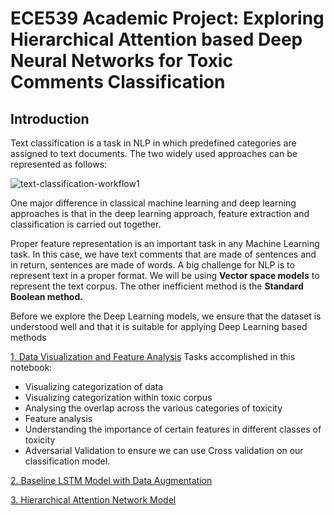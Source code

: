 # ECE539 Academic Project: Exploring Hierarchical Attention based Deep Neural Networks for Toxic Comments Classification

## Introduction

Text classification is a task in NLP in which predefined categories are assigned to text documents. The two widely used approaches can be represented as follows: 

![text-classification-workflow1](https://user-images.githubusercontent.com/19747416/52180628-5b3c9300-27ae-11e9-9180-dd8b87352b4a.png)

One major difference in classical machine learning and deep learning approaches is that in the deep learning approach, feature extraction and classification is carried out together. 

Proper feature representation is an important task in any Machine Learning task. In this case, we have text comments that are made of sentences and in return, sentences are made of words. A big challenge for NLP is to represent text in a proper format. We will be using **Vector space models** to represent the text corpus. The other inefficient method is the **Standard Boolean method.**

Before we explore the Deep Learning models, we ensure that the dataset is understood well and that it is suitable for applying Deep Learning based methods


[1. Data Visualization and Feature Analysis](https://github.com/deepandas11/HAN-and-Data-Augmentation-Text-Classifier/blob/master/notebook1-data-visualization%20and%20feature%20analysis.ipynb)
Tasks accomplished in this notebook:
  - Visualizing categorization of data
  - Visualizing categorization within toxic corpus
  - Analysing the overlap across the various categories of toxicity
  - Feature analysis 
  - Understanding the importance of certain features in different classes of toxicity
  - Adversarial Validation to ensure we can use Cross validation on our classification model.

[2. Baseline LSTM Model with Data Augmentation](https://github.com/deepandas11/HAN-and-Data-Augmentation-Text-Classifier/blob/master/notebook3-baseline-lstm-data-augmentation.ipynb)

[3. Hierarchical Attention Network Model](https://github.com/deepandas11/HAN-and-Data-Augmentation-Text-Classifier/blob/master/notebook4-han-with-augmented-data.ipynb)


